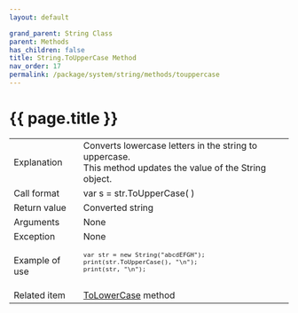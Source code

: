 ```yaml
---
layout: default 

grand_parent: String Class
parent: Methods
has_children: false
title: String.ToUpperCase Method
nav_order: 17
permalink: /package/system/string/methods/touppercase
---
```

# {{ page.title }}

<table>
  <tr>
    <td>Explanation</td>
    <td colspan="2">Converts lowercase letters in the string to uppercase.<br>This method updates the value of the String object.</td>
  </tr>
  <tr>
    <td>Call format</td>
    <td colspan="2">var s = str.ToUpperCase( )</td>
  </tr>
  <tr>
    <td>Return value</td>
    <td colspan="2">Converted string</td>
  </tr>  
  <tr>
    <td>Arguments</td>
    <td colspan="2">None</td>
  </tr>
  <tr>
    <td>Exception</td>
    <td colspan="2">None</td>
  </tr>
  <tr>
    <td>Example of use</td>
    <td colspan="2"><code><pre>
var str = new String("abcdEFGH");
print(str.ToUpperCase(), "\n");
print(str, "\n");
    </pre></code></td>
  </tr>
  <tr>
    <td>Related item</td>
    <td colspan="2"><a href="/package/system/string/methods/tolowercase">ToLowerCase</a> method</td>
  </tr>
</table>